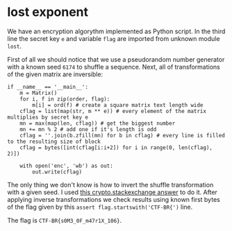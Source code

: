 # lost exponent

We have an encryption algorythm implemented as Python script.
In the third line the secret key `e` and variable `flag` are imported from unknown module `lost`.

First of all we should notice that we use a pseudorandom number generator with a known seed `6174` to shuffle a sequence.
Next, all of transformations of the given matrix are inversible:

```
if __name__ == '__main__':
    m = Matrix()
    for i, f in zip(order, flag): 
        m[i] = ord(f) # create a square matrix text length wide
    cflag = list(map(str, m ** e)) # every element of the matrix multiplies by secret key e 
    mn = max(map(len, cflag)) # get the biggest number
    mn += mn % 2 # add one if it's length is odd
    cflag = ''.join(b.zfill(mn) for b in cflag) # every line is filled to the resulting size of block 
    cflag = bytes([int(cflag[i:i+2]) for i in range(0, len(cflag), 2)])
 
    with open('enc', 'wb') as out:
        out.write(cflag)

```
The only thing we don't know is how to invert the shuffle transformation with a given seed.
I used [this crypto.stackexchange answer](https://crypto.stackexchange.com/questions/78309/how-to-get-the-original-list-back-given-a-shuffled-list-and-seed) to do it. After applying inverse transformations we check results using known first bytes of the flag given by this `assert flag.startswith('CTF-BR{')` line.

The flag is `CTF-BR{s0M3_0F_m47r1X_106}`.
